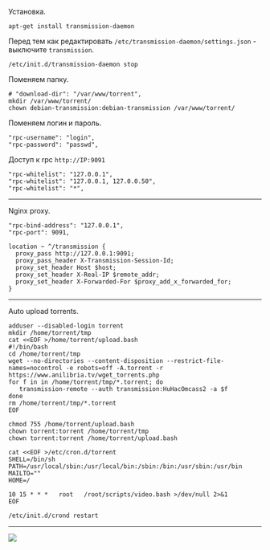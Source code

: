 Установка.
```
apt-get install transmission-daemon
```

Перед тем как редактировать `/etc/transmission-daemon/settings.json` - выключите `transmission`.
```
/etc/init.d/transmission-daemon stop
```

Поменяем папку.
```
# "download-dir": "/var/www/torrent",
mkdir /var/www/torrent/
chown debian-transmission:debian-transmission /var/www/torrent/
```

Поменяем логин и пароль.
```
"rpc-username": "login",
"rpc-password": "passwd",
```

Доступ к rpc `http://IP:9091`
```
"rpc-whitelist": "127.0.0.1",
"rpc-whitelist": "127.0.0.1, 127.0.0.50",
"rpc-whitelist": "*",
```

<hr/>

Nginx proxy.
```
"rpc-bind-address": "127.0.0.1",
"rpc-port": 9091,
```
```
location ~ ^/transmission {
  proxy_pass http://127.0.0.1:9091;
  proxy_pass_header X-Transmission-Session-Id;
  proxy_set_header Host $host;
  proxy_set_header X-Real-IP $remote_addr;
  proxy_set_header X-Forwarded-For $proxy_add_x_forwarded_for;
}
```

<hr/>

Auto upload torrents.
```
adduser --disabled-login torrent
mkdir /home/torrent/tmp
cat <<EOF >/home/torrent/upload.bash
#!/bin/bash
cd /home/torrent/tmp
wget --no-directories --content-disposition --restrict-file-names=nocontrol -e robots=off -A.torrent -r https://www.anilibria.tv/wget_torrents.php
for f in in /home/torrent/tmp/*.torrent; do
   transmission-remote --auth transmission:HuHacOmcass2 -a $f
done
rm /home/torrent/tmp/*.torrent
EOF

chmod 755 /home/torrent/upload.bash
chown torrent:torrent /home/torrent/tmp
chown torrent:torrent /home/torrent/upload.bash

cat <<EOF >/etc/cron.d/torrent
SHELL=/bin/sh
PATH=/usr/local/sbin:/usr/local/bin:/sbin:/bin:/usr/sbin:/usr/bin
MAILTO=""
HOME=/

10 15 * * *   root   /root/scripts/video.bash >/dev/null 2>&1
EOF

/etc/init.d/crond restart
```

<hr/>

<img src="https://img.poiuty.com/img/01/0f214031262d1d2070ecb5d01b9ce101.png">
